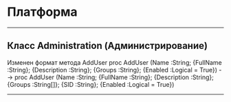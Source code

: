﻿# Платформа
---

## Класс Administration (Администрирование)
   Изменен формат метода AddUser
    proc AddUser (Name :String; {FullName :String}; {Description :String}; {Groups :String}; {Enabled :Logical = True})
    -->
    proc AddUser (Name :String; {FullName :String}; {Description :String}; {Groups :String[]}; {SID :String}; {Enabled :Logical = True})

---